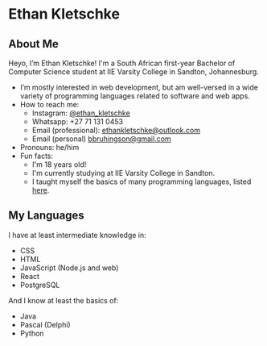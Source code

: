 # Ethan Kletschke

## About Me

Heyo, I’m Ethan Kletschke! I'm a South African first-year Bachelor of Computer Science student at 
IIE Varsity College in Sandton, Johannesburg.

- I’m mostly interested in web development, but am well-versed in a wide variety of programming
  languages related to software and web apps.
- How to reach me:
  - Instagram: [@ethan_kletschke](https://www.instagram.com/ethan_kletschke)
  - Whatsapp: +27 71 131 0453
  - Email (professional): <a href="mailto:ethankletschke@outlook.com">ethankletschke@outlook.com</a>
  - Email (personal) <a href="mailto:bbruhingson@gmail.com">bbruhingson@gmail.com</a>
- Pronouns: he/him
- Fun facts:
  - I'm 18 years old!
  - I'm currently studying at IIE Varsity College in Sandton.
  - I taught myself the basics of many programming languages, listed [here](#my-languages).

## My Languages

I have at least intermediate knowledge in:

- CSS
- HTML
- JavaScript (Node.js and web)
- React
- PostgreSQL

And I know at least the basics of:

- Java
- Pascal (Delphi)
- Python
